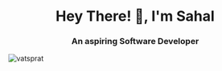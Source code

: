 <h1 align="center">Hey There! 👋, I'm Sahal </h1>
<h3 align="center">An aspiring Software Developer </h3>

<p align="left"> <img src="https://komarev.com/ghpvc/?username=vatsprat&label=Profile%20views&color=0e75b6&style=flat" alt="vatsprat" /> </p>
